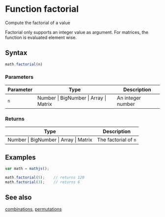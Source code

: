 # Function factorial

Compute the factorial of a value

Factorial only supports an integer value as argument.
For matrices, the function is evaluated element wise.


## Syntax

```js
math.factorial(n)
```

### Parameters

Parameter | Type | Description
--------- | ---- | -----------
`n` | Number &#124; BigNumber &#124; Array &#124; Matrix | An integer number

### Returns

Type | Description
---- | -----------
Number &#124; BigNumber &#124; Array &#124; Matrix | The factorial of `n`


## Examples

```js
var math = mathjs();

math.factorial(5);    // returns 120
math.factorial(3);    // returns 6
```


## See also

[combinations](combinations.md),
[permutations](permutations.md)


<!-- Note: This file is automatically generated from source code comments. Changes made in this file will be overridden. -->

